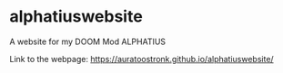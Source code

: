 # alphatiuswebsite
A website for my DOOM Mod ALPHATIUS

Link to the webpage: 
https://auratoostronk.github.io/alphatiuswebsite/
